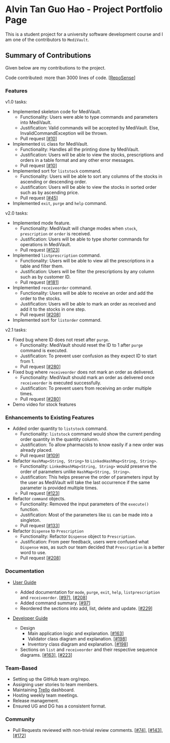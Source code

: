 # Alvin Tan Guo Hao - Project Portfolio Page

This is a student project for a university software development course and I am one of the contributors to `MediVault`.

## Summary of Contributions

Given below are my contributions to the project.

Code contributed: more than 3000 lines of
code. [[RepoSense](https://nus-cs2113-ay2122s1.github.io/tp-dashboard/?search=alvintan01&sort=groupTitle&sortWithin=title&timeframe=commit&mergegroup=&groupSelect=groupByRepos&breakdown=true&checkedFileTypes=docs~functional-code~test-code~other&since=2021-09-25&tabOpen=true&tabType=authorship&tabAuthor=alvintan01&tabRepo=AY2122S1-CS2113T-T10-1%2Ftp%5Bmaster%5D&authorshipIsMergeGroup=false&authorshipFileTypes=docs~functional-code~test-code~other&authorshipIsBinaryFileTypeChecked=false)]

### Features

v1.0 tasks:

- Implemented skeleton code for MediVault.
    - Functionality: Users were able to type commands and parameters into MediVault.
    - Justification: Valid commands will be accepted by MediVault. Else, InvalidCommandException will be thrown.
    - Pull request [[#10](https://github.com/AY2122S1-CS2113T-T10-1/tp/pull/10)]
- Implemented `Ui` class for MediVault.
    - Functionality: Handles all the printing done by MediVault.
    - Justification: Users will be able to view the stocks, prescriptions and orders in a table format and any other
      error messages.
    - Pull request [[#10](https://github.com/AY2122S1-CS2113T-T10-1/tp/pull/10)]
- Implemented sort for `liststock` command.
    - Functionality: Users will be able to sort any columns of the stocks in ascending or descending order.
    - Justification: Users will be able to view the stocks in sorted order such as by ascending price.
    - Pull request [[#45](https://github.com/AY2122S1-CS2113T-T10-1/tp/pull/45)]
- Implemented `exit`, `purge` and `help` command.

v2.0 tasks:

- Implemented mode feature.
    - Functionality: MediVault will change modes when `stock`, `prescription` or `order` is received.
    - Justification: Users will be able to type shorter commands for operations in MediVault.
    - Pull request [[#123](https://github.com/AY2122S1-CS2113T-T10-1/tp/pull/123)]
- Implemented `listprescription` command.
    - Functionality: Users will be able to view all the prescriptions in a table and filter them.
    - Justification: Users will be filter the prescriptions by any column such as by customer ID.
    - Pull request [[#181](https://github.com/AY2122S1-CS2113T-T10-1/tp/pull/181)]
- Implemented `receiveorder` command.
    - Functionality: Users will be able to receive an order and add the order to the stocks.
    - Justification: Users will be able to mark an order as received and add it to the stocks in one step.
    - Pull request [[#208](https://github.com/AY2122S1-CS2113T-T10-1/tp/pull/208)]
- Implemented sort for `listorder` command. 

v2.1 tasks:

- Fixed bug where ID does not reset after `purge`.
  - Functionality: MediVault should reset the ID to 1 after `purge` command is executed.
  - Justification: To prevent user confusion as they expect ID to start from 1.
  - Pull request [[#280](https://github.com/AY2122S1-CS2113T-T10-1/tp/pull/280)]
- Fixed bug where `receiveorder` does not mark an order as delivered.
  - Functionality: MediVault should mark an order as delivered once `receiveorder` is executed successfully.
  - Justification: To prevent users from receiving an order multiple times.
  - Pull request [[#280](https://github.com/AY2122S1-CS2113T-T10-1/tp/pull/280)]
- Demo video for stock features
    

### Enhancements to Existing Features

- Added order quantity to `liststock` command.
    - Functionality: `liststock` command would show the current pending order quantity in the quantity column.
    - Justification: To allow pharmacists to know easily if a new order was already placed.
    - Pull request [[#109](https://github.com/AY2122S1-CS2113T-T10-1/tp/pull/109)]
- Refactor `HashMap<String, String>` to `LinkedHashMap<String, String>`.
    - Functionality: `LinkedHashMap<String, String>` would preserve the order of parameters
      unlike `HashMap<String, String>`.
    - Justification: This helps preserve the order of parameters input by the user as MediVault will take the last
      occurrence if the same parameter is provided multiple times.
    - Pull request [[#123](https://github.com/AY2122S1-CS2113T-T10-1/tp/pull/123)]
- Refactor `command` objects.
    - Functionality: Removed the input parameters of the `execute()` function.
    - Justification: Most of the parameters like `Ui` can be made into a singleton.
    - Pull request [[#133](https://github.com/AY2122S1-CS2113T-T10-1/tp/pull/133)]
- Refactor `Dispense` to `Prescription`
    - Functionality: Refactor `Dispense` object to `Prescription`.
    - Justification: From peer feedback, users were confused what `Dispense` was, as such our team decided
      that `Prescription` is a better word to use.
    - Pull request [[#208](https://github.com/AY2122S1-CS2113T-T10-1/tp/pull/208)]

### Documentation

- [User Guide](../UserGuide.md)
    - Added documentation for `mode`, `purge`, `exit`, `help`, `listprescription` and `receiveorder`. [[#97](https://github.com/AY2122S1-CS2113T-T10-1/tp/pull/97)], [[#208](https://github.com/AY2122S1-CS2113T-T10-1/tp/pull/208)]
    - Added command summary. [[#97](https://github.com/AY2122S1-CS2113T-T10-1/tp/pull/97)]
    - Reordered the sections into add, list, delete and update. [[#229](https://github.com/AY2122S1-CS2113T-T10-1/tp/pull/229)]

- [Developer Guide](../DeveloperGuide.md)
  - Design
    - Main application logic and explanation. [[#163](https://github.com/AY2122S1-CS2113T-T10-1/tp/pull/163)]
    - Validator class diagram and explanation. [[#198](https://github.com/AY2122S1-CS2113T-T10-1/tp/pull/198)]
    - Inventory class diagram and explanation. [[#198](https://github.com/AY2122S1-CS2113T-T10-1/tp/pull/198)]
  - Sections on `list` and `receiveorder` and their respective sequence diagrams. [[#163](https://github.com/AY2122S1-CS2113T-T10-1/tp/pull/163)], [[#223](https://github.com/AY2122S1-CS2113T-T10-1/tp/pull/223)]

### Team-Based
- Setting up the GitHub team org/repo.
- Assigning user stories to team members.
- Maintaining [Trello](https://trello.com/b/nMVm0vgz/cs2113t-user-stories) dashboard.
- Hosting weekly team meetings.
- Release management.
- Ensured UG and DG has a consistent format.

### Community

- Pull Requests reviewed with non-trivial review comments. [[#74](https://github.com/AY2122S1-CS2113T-T10-1/tp/pull/74)], [[#143](https://github.com/AY2122S1-CS2113T-T10-1/tp/pull/143)], [[#172](https://github.com/AY2122S1-CS2113T-T10-1/tp/pull/172)]
